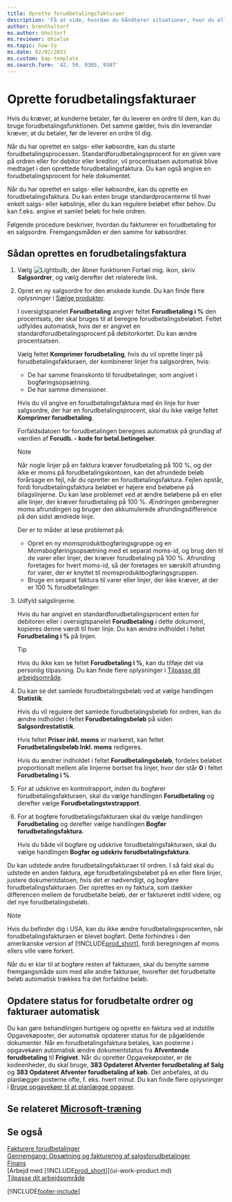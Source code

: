 ```yaml
---
title: Oprette forudbetalingsfakturaer
description: 'Få at vide, hvordan du håndterer situationer, hvor du eller din leverandør kræver forudbetaling. Du kan bruge standardprocenterne til hver enkelt salgs- eller købslinje, eller du kan regulere beløbet efter behov.'
author: brentholtorf
ms.author: bholtorf
ms.reviewer: bhielse
ms.topic: how-to
ms.date: 02/02/2023
ms.custom: bap-template
ms.search.form: '42, 50, 9305, 9307'
---
```

# <a name="create-prepayment-invoices" />Oprette forudbetalingsfakturaer

Hvis du kræver, at kunderne betaler, før du leverer en ordre til dem, kan du bruge forudbetalingsfunktionen. Det samme gælder, hvis din leverandør kræver, at du betaler, før de leverer en ordre til dig.  

Når du har oprettet en salgs- eller købsordre, kan du starte forudbetalingsprocessen. Standardforudbetalingsprocent for en given vare på ordren eller for debitor eller kreditor, vil procentsatsen automatisk blive medtaget i den oprettede forudbetalingsfaktura. Du kan også angive en forudbetalingsprocent for hele dokumentet.

Når du har oprettet en salgs- eller købsordre, kan du oprette en forudbetalingsfaktura. Du kan enten bruge standardprocenterne til hver enkelt salgs- eller købslinje, eller du kan regulere beløbet efter behov. Du kan f.eks. angive et samlet beløb for hele ordren.  

Følgende procedure beskriver, hvordan du fakturerer en forudbetaling for en salgsordre. Fremgangsmåden er den samme for købsordrer.  

## <a name="to-create-a-prepayment-invoice" />Sådan oprettes en forudbetalingsfaktura

1. Vælg ![Lightbulb, der åbner funktionen Fortæl mig.](media/ui-search/search_small.png "Fortæl mig, hvad du vil foretage dig") ikon, skriv **Salgsordrer**, og vælg derefter det relaterede link.  
2. Opret en ny salgsordre for den ønskede kunde. Du kan finde flere oplysninger i [Sælge produkter](sales-how-sell-products.md).  

    I oversigtspanelet **Forudbetaling** angiver feltet **Forudbetaling i %** den procentsats, der skal bruges til at beregne forudbetalingsbeløbet. Feltet udfyldes automatisk, hvis der er angivet en standardforudbetalingsprocent på debitorkortet. Du kan ændre procentsatsen. <!--This percentage is applied to lines where the item on that line does not already specify a prepayment percentage. The prepayment percentage is only copied from the header to lines that do not copy the default prepayment percentage from the item.-->  

    Vælg feltet **Komprimer forudbetaling**, hvis du vil oprette linjer på forudbetalingsfakturaen, der kombinerer linjer fra salgsordren, hvis:  

    - De har samme finanskonto til forudbetalinger, som angivet i bogføringsopsætning.  
    - De har samme dimensioner.  

    Hvis du vil angive en forudbetalingsfaktura med én linje for hver salgsordre, der har en forudbetalingsprocent, skal du ikke vælge feltet **Komprimer forudbetaling**.  

    Forfaldsdatoen for forudbetalingen beregnes automatisk på grundlag af værdien af **Forudb. - kode for betal.betingelser**.

    > [!NOTE]
    > Når nogle linjer på en faktura kræver forudbetaling på 100 %, og der ikke er moms på forudbetalingskontoen, kan det afrundede beløb forårsage en fejl, når du opretter en forudbetalingsfaktura. Fejlen opstår, fordi forudbetalingsfaktura beløbet er højere end beløbene på bilagslinjerne. Du kan løse problemet ved at ændre beløbene på en eller alle linjer, der kræver forudbetaling på 100 %. Ændringen genberegner moms afrundingen og bruger den akkumulerede afrundingsdifference på den sidst ændrede linje.
    >
    > Der er to måder at løse problemet på:
    >
    > * Opret en ny momsproduktbogføringsgruppe og en Momsbogføringsopsætning med et separat moms-id, og brug den til de varer eller linjer, der kræver forudbetaling på 100 %. Afrunding foretages for hvert moms-id, så der foretages en særskilt afrunding for varer, der er knyttet til momsproduktbogføringsgruppen.
    > * Bruge en separat faktura til varer eller linjer, der ikke kræver, at der er 100 % forudbetalinger.

3. Udfyld salgslinjerne.  

    Hvis du har angivet en standardforudbetalingsprocent enten for debitoren eller i oversigtspanelet **Forudbetaling** i dette dokument, kopieres denne værdi til hver linje. Du kan ændre indholdet i feltet **Forudbetaling i %** på linjen.  

    > [!TIP]
    > Hvis du ikke kan se feltet **Forudbetaling i %**, kan du tilføje det via personlig tilpasning.  Du kan finde flere oplysninger i [Tilpasse dit arbejdsområde](ui-personalization-user.md).

4. Du kan se det samlede forudbetalingsbeløb ved at vælge handlingen **Statistik**.

    Hvis du vil regulere det samlede forudbetalingsbeløb for ordren, kan du ændre indholdet i feltet **Forudbetalingsbeløb** på siden **Salgsordrestatistik**.  

    Hvis feltet **Priser inkl. moms** er markeret, kan feltet **Forudbetalingsbeløb Inkl. moms** redigeres.  

    Hvis du ændrer indholdet i feltet **Forudbetalingsbeløb**, fordeles beløbet proportionalt mellem alle linjerne bortset fra linjer, hvor der står **0** i feltet **Forudbetaling i %**.  

5. For at udskrive en kontrolrapport, inden du bogfører forudbetalingsfakturaen, skal du vælge handlingen **Forudbetaling** og derefter vælge **Forudbetalingstestrapport**.  
6. For at bogføre forudbetalingsfakturaen skal du vælge handlingen **Forudbetaling** og derefter vælge handlingen **Bogfør forudbetalingsfaktura**.  

    Hvis du både vil bogføre og udskrive forudbetalingsfakturaen, skal du vælge handlingen **Bogfør og udskriv forudbetalingsfaktura**.  

Du kan udstede andre forudbetalingsfakturaer til ordren. I så fald skal du udstede en anden faktura, øge forudbetalingsbeløbet på en eller flere linjer, justere dokumentdatoen, hvis det er nødvendigt, og bogføre forudbetalingsfakturaen. Der oprettes en ny faktura, som dækker differencen mellem de forudbetalte beløb, der er faktureret indtil videre, og det nye forudbetalingsbeløb.  

> [!NOTE]  
> Hvis du befinder dig i USA, kan du ikke ændre forudbetalingsprocenten, når forudbetalingsfakturaen er blevet bogført. Dette forhindres i den amerikanske version af [!INCLUDE[prod_short](includes/prod_short.md)], fordi beregningen af moms ellers ville være forkert.  

 Når du er klar til at bogføre resten af fakturaen, skal du benytte samme fremgangsmåde som med alle andre fakturaer, hvorefter det forudbetalte beløb automatisk trækkes fra det forfaldne beløb.  

## <a name="update-the-status-of-prepaid-orders-and-invoices-automatically" />Opdatere status for forudbetalte ordrer og fakturaer automatisk

Du kan gøre behandlingen hurtigere og oprette en faktura ved at indstille Opgavekøposter, der automatisk opdaterer status for de pågældende dokumenter. Når en forudbetalingsfaktura betales, kan posterne i opgavekøen automatisk ændre dokumentstatus fra **Afventende forudbetaling** til **Frigivet**. Når du opretter Opgavekøposter, er de kodeenheder, du skal bruge, **383 Opdateret Afventer forudbetaling af Salg** og **383 Opdateret Afventer forudbetaling af køb**. Det anbefales, at du planlægger posterne ofte, f. eks. hvert minut. Du kan finde flere oplysninger i [Bruge opgavekøer til at planlægge opgaver](admin-job-queues-schedule-tasks.md).

## <a name="see-related-microsoft-trainingtrainingmodulesprepayment-invoices-dynamics-365-business-central" />Se relateret [Microsoft-træning](/training/modules/prepayment-invoices-dynamics-365-business-central/)

## <a name="see-also" />Se også

[Fakturere forudbetalinger](finance-invoice-prepayments.md)  
[Gennemgang: Opsætning og fakturering af salgsforudbetalinger](walkthrough-setting-up-and-invoicing-sales-prepayments.md)  
[Finans](finance.md)  
[Arbejd med [!INCLUDE[prod_short](includes/prod_short.md)]](ui-work-product.md)  
[Tilpasse dit arbejdsområde](ui-personalization-user.md)  


[!INCLUDE[footer-include](includes/footer-banner.md)]
